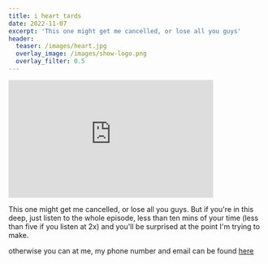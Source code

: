 ```yaml
---
title: i heart tards
date: 2022-11-07
excerpt: 'This one might get me cancelled, or lose all you guys'
header:
  teaser: /images/heart.jpg
  overlay_image: /images/show-logo.png
  overlay_filter: 0.5
---
```


<iframe src='https://open.spotify.com/embed/episode/4aGo4rbaKqXSxJR3B7cs7S' width='80%' height='232' frameborder='0' allowtransparency='true' allow='encrypted-media'></iframe>

This one might get me cancelled, or lose all you guys. But if you're in this deep, just listen to the whole episode, less than ten mins of your time (less than five if you listen at 2x) and you'll be surprised at the point I'm trying to make.

otherwise you can at me, my phone number and email can be found [here](https://sucias.xyz)

